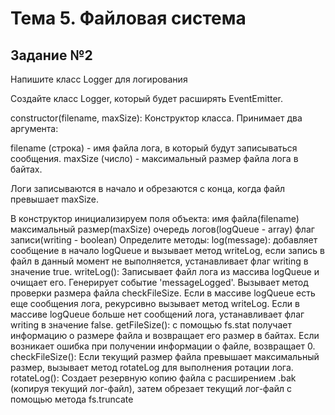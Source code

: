 # Тема 5. Файловая система
## Задание №2

Напишите класс Logger для логирования

Создайте класс Logger, который будет расширять EventEmitter.

constructor(filename, maxSize): Конструктор класса. Принимает два аргумента:

filename (строка) - имя файла лога, в который будут записываться сообщения.
maxSize (число) - максимальный размер файла лога в байтах.

Логи записываются в начало и обрезаются с конца, когда файл превышает maxSize.

В конструктор инициализируем поля объекта:
имя файла(filename)
максимальный размер(maxSize)
очередь логов(logQueue - array)
флаг записи(writing - boolean)
Определите методы:
log(message): добавляет сообщение в начало logQueue и вызывает метод writeLog, если запись в файл в данный момент не выполняется, устанавливает флаг writing в значение true.
writeLog(): Записывает файл лога из массива logQueue и очищает его. Генерирует событие 'messageLogged'. Вызывает метод проверки размера файла checkFileSize.
Если в массиве logQueue есть еще сообщения лога, рекурсивно вызывает метод writeLog.
Если в массиве logQueue больше нет сообщений лога, устанавливает флаг writing в значение false.
getFileSize(): с помощью fs.stat получает информацию о размере файла и возвращает его размер в байтах. Если возникает ошибка при получении информации о файле, возвращает 0.
checkFileSize(): Если текущий размер файла превышает максимальный размер, вызывает метод rotateLog для выполнения ротации лога.
rotateLog(): Создает резервную копию файла с расширением .bak (копируя текущий лог-файл), затем обрезает текущий лог-файл с помощью метода fs.truncate
